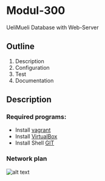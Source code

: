 # Modul-300
UeliMueli
Database with Web-Server
## Outline
1. Description
2. Configuration
3. Test
4. Documentation

## Description
### Required programs:
* Install [vagrant](https://www.vagrantup.com/downloads.html "Vagrant Download Link")
* Install [VirtualBox](https://www.virtualbox.org/wiki/Downloads "VirtualBox Download Link")
* Install Shell [GIT](https://git-scm.com/downloads "GIT Download Link")

### Network plan
![alt text](C:\Users\T450\Documents\Schule\Modul_300/Netzwerkplan.png "Network Diagram")